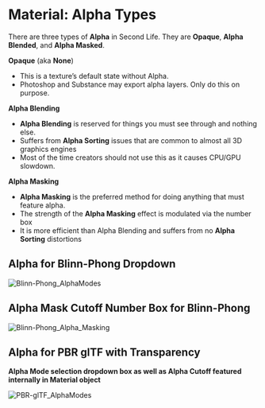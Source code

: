 # Material: Alpha Types

There are three types of **Alpha** in Second Life. They are **Opaque**, **Alpha Blended**, and **Alpha Masked**.

**Opaque** (aka **None**)
- This is a texture’s default state without Alpha.
- Photoshop and Substance may export alpha layers. Only do this on purpose.
  
**Alpha Blending**
- **Alpha Blending** is reserved for things you must see through and nothing else.
- Suffers from **Alpha Sorting** issues that are common to almost all 3D graphics engines
- Most of the time creators should not use this as it causes CPU/GPU slowdown.
  
**Alpha Masking**
- **Alpha Masking** is the preferred method for doing anything that must feature alpha.
- The strength of the **Alpha Masking** effect is modulated via the number box 
- It is more efficient than Alpha Blending and suffers from no **Alpha Sorting** distortions

 ## **Alpha for Blinn-Phong Dropdown**

![Blinn-Phong_AlphaModes](https://github.com/tobiasthemole/content-dev/assets/137837207/9a4d4fb0-c0da-4a6d-9475-1ecdbadd7532)

## **Alpha Mask Cutoff Number Box for Blinn-Phong**

![Blinn-Phong_Alpha_Masking](https://github.com/tobiasthemole/content-dev/assets/137837207/8771af91-c9e8-4617-b84b-fe296d95cbbe)

## **Alpha for PBR glTF with Transparency**
**Alpha Mode selection dropdown box as well as Alpha Cutoff featured internally in Material object**

![PBR-glTF_AlphaModes](https://github.com/tobiasthemole/content-dev/assets/137837207/3d035332-9196-4aa1-afc2-e86f09066c27)
